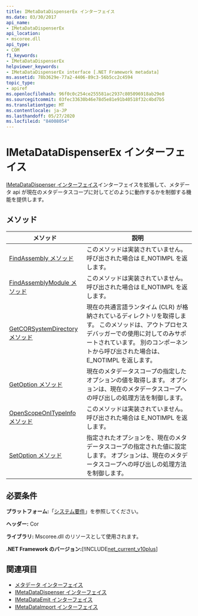 ```yaml
---
title: IMetaDataDispenserEx インターフェイス
ms.date: 03/30/2017
api_name:
- IMetaDataDispenserEx
api_location:
- mscoree.dll
api_type:
- COM
f1_keywords:
- IMetaDataDispenserEx
helpviewer_keywords:
- IMetaDataDispenserEx interface [.NET Framework metadata]
ms.assetid: 78b3629e-77a2-4406-89c3-56b5cc2c4594
topic_type:
- apiref
ms.openlocfilehash: 96f0c0c254ce255581ac2937c805096918ab29e8
ms.sourcegitcommit: 03fec33630b46e78d5e81e91b40518f32c4bd7b5
ms.translationtype: MT
ms.contentlocale: ja-JP
ms.lasthandoff: 05/27/2020
ms.locfileid: "84008054"
---
```

# <a name="imetadatadispenserex-interface"></a>IMetaDataDispenserEx インターフェイス
[IMetaDataDispenser インターフェイス](imetadatadispenser-interface.md)インターフェイスを拡張して、メタデータ api が現在のメタデータスコープに対してどのように動作するかを制御する機能を提供します。  
  
## <a name="methods"></a>メソッド  
  
|メソッド|説明|  
|------------|-----------------|  
|[FindAssembly メソッド](imetadatadispenserex-findassembly-method.md)|このメソッドは実装されていません。 呼び出された場合は E_NOTIMPL を返します。|  
|[FindAssemblyModule メソッド](imetadatadispenserex-findassemblymodule-method.md)|このメソッドは実装されていません。 呼び出された場合は E_NOTIMPL を返します。|  
|[GetCORSystemDirectory メソッド](imetadatadispenserex-getcorsystemdirectory-method.md)|現在の共通言語ランタイム (CLR) が格納されているディレクトリを取得します。 このメソッドは、アウトプロセスデバッガーでの使用に対してのみサポートされています。 別のコンポーネントから呼び出された場合は、E_NOTIMPL を返します。|  
|[GetOption メソッド](imetadatadispenserex-getoption-method.md)|現在のメタデータスコープの指定したオプションの値を取得します。 オプションは、現在のメタデータスコープへの呼び出しの処理方法を制御します。|  
|[OpenScopeOnITypeInfo メソッド](imetadatadispenserex-openscopeonitypeinfo-method.md)|このメソッドは実装されていません。 呼び出された場合は E_NOTIMPL を返します。|  
|[SetOption メソッド](imetadatadispenserex-setoption-method.md)|指定されたオプションを、現在のメタデータスコープの指定された値に設定します。 オプションは、現在のメタデータスコープへの呼び出しの処理方法を制御します。|  
  
## <a name="requirements"></a>必要条件  
 **プラットフォーム:**「[システム要件](../../get-started/system-requirements.md)」を参照してください。  
  
 **ヘッダー:** Cor  
  
 **ライブラリ:** Mscoree.dll のリソースとして使用されます。  
  
 **.NET Framework のバージョン:**[!INCLUDE[net_current_v10plus](../../../../includes/net-current-v10plus-md.md)]  
  
## <a name="see-also"></a>関連項目

- [メタデータ インターフェイス](metadata-interfaces.md)
- [IMetaDataDispenser インターフェイス](imetadatadispenser-interface.md)
- [IMetaDataEmit インターフェイス](imetadataemit-interface.md)
- [IMetaDataImport インターフェイス](imetadataimport-interface.md)
